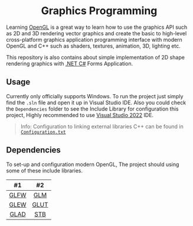 <h1 align="center">Graphics Programming</h1>

Learning [OpenGL](https://www.opengl.org//) is a great way to learn how to use the graphics API such as 2D and 3D rendering vector graphics and create the basic to high-level cross-platform graphics application programming interface with modern OpenGL and C++ such as shaders, textures, animation, 3D, lighting etc.

This repository is also contains about simple implementation of 2D shape rendering graphics with [.NET C#](https://dotnet.microsoft.com/) Forms Application.

## Usage

Currently only officially supports Windows. To run the project just simply find the `.sln` file and open it up in Visual Studio IDE. Also you could check the `Dependencies` folder to see the Include Library for configuration this project, Highly recommended to use [Visual Studio 2022](https://visualstudio.microsoft.com/downloads/) IDE.

> Info: Configuration to linking external libraries C++ can be found in [`Configuration.txt`](https://github.com/BillyFrcs/GraphicsProgramming/blob/master/Configuration.txt)

## Dependencies 

To set-up and configuration modern OpenGL, The project should using some of these include libraries.

|                  #1                  |                    #2                    |
| :----------------------------------: | :--------------------------------------: |
|    [GLFW](https://www.glfw.org/)     |   [GLM](https://glm.g-truc.net/0.9.9/)   |
| [GLEW](http://glew.sourceforge.net/) | [GLUT](http://freeglut.sourceforge.net/) |
|    [GLAD](https://glad.dav1d.de/)    |  [STB](https://github.com/nothings/stb)  |
